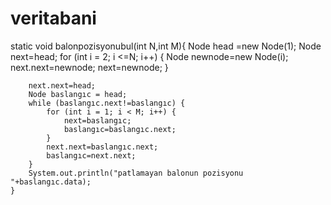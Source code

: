 # veritabani
   static  void balonpozisyonubul(int N,int M){
     Node head =new Node(1);
     Node next=head;
        for (int i = 2; i <=N; i++) {
            Node newnode=new Node(i);
            next.next=newnode;
            next=newnode;
        }
       
        next.next=head;
        Node baslangıc = head; 
        while (baslangıc.next!=baslangıc) {            
            for (int i = 1; i < M; i++) { 
                next=baslangıc;
                baslangıc=baslangıc.next;
            }
            next.next=baslangıc.next;
            baslangıc=next.next;
        }
        System.out.println("patlamayan balonun pozisyonu "+baslangıc.data);
    }
   
